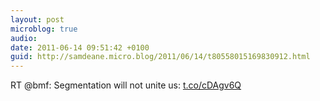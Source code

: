 ```yaml
---
layout: post
microblog: true
audio: 
date: 2011-06-14 09:51:42 +0100
guid: http://samdeane.micro.blog/2011/06/14/t80558015169830912.html
---
```

RT @bmf: Segmentation will not unite us: [t.co/cDAgv6Q](http://t.co/cDAgv6Q)
